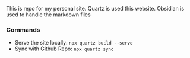 This is repo for my personal site. Quartz is used this website. Obsidian is used to handle the markdown files


### Commands

- Serve the site locally: `npx quartz build --serve`
- Sync with Github Repo: `npx quartz sync`


